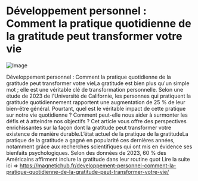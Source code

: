 # Développement personnel : Comment la pratique quotidienne de la gratitude peut transformer votre vie

![Image](https://images.pexels.com/photos/1927974/pexels-photo-1927974.jpeg?auto=compress&cs=tinysrgb&h=650&w=940)

Développement personnel : Comment la pratique quotidienne de la gratitude peut transformer votre vieLa gratitude est bien plus qu'un simple mot ; elle est une véritable clé de transformation personnelle. Selon une étude de 2023 de l'Université de Californie, les personnes qui pratiquent la gratitude quotidiennement rapportent une augmentation de 25 % de leur bien-être général. Pourtant, quel est le véritable impact de cette pratique sur notre vie quotidienne ? Comment peut-elle nous aider à surmonter les défis et à atteindre nos objectifs ? Cet article vous offre des perspectives enrichissantes sur la façon dont la gratitude peut transformer votre existence de manière durable.L’état actuel de la pratique de la gratitudeLa pratique de la gratitude a gagné en popularité ces dernières années, notamment grâce aux recherches scientifiques qui ont mis en évidence ses bienfaits psychologiques. Selon des données de 2023, 60 % des Américains affirment inclure la gratitude dans leur routine quot Lire la suite ici => https://magnetichub.fr/developpement-personnel-comment-la-pratique-quotidienne-de-la-gratitude-peut-transformer-votre-vie/
